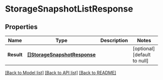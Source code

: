 # StorageSnapshotListResponse

## Properties
Name | Type | Description | Notes
------------ | ------------- | ------------- | -------------
**Result** | [**[]StorageSnapshotResponse**](StorageSnapshot-response.md) |  | [optional] [default to null]

[[Back to Model list]](../README.md#documentation-for-models) [[Back to API list]](../README.md#documentation-for-api-endpoints) [[Back to README]](../README.md)


